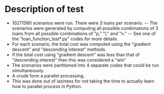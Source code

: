 # Description of test
- 10271580 scenarios were run. There were 3 loans per scenario.
-- The scenarios were generated by computing all possible combinations of 
3 loans from all possible combinations of "p," "i," and "n."
-- See one of the "loan_function_test*.py" codes for more details.
- For each scenario, the total cost was computed using the 
"gradient descent" and "descending interest" methods.
- If the total cost using "gradient descent" was less than that of "descending
interest" then this was considered a "win"
- The scenarios were partitioned into 4 separate codes that could be run
simultaneously.
- A crude form a parallel processing.
- This was done out of laziness for not taking the time to actually learn
how to parallel process in Python.
